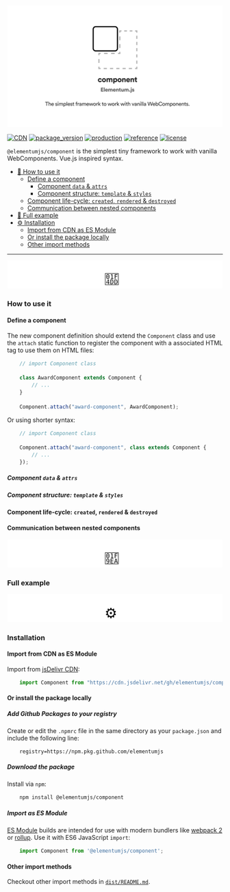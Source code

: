 <img src="https://raw.githubusercontent.com/elementumjs/component/master/assets/header.svg"/>

[![CDN](https://img.shields.io/badge/CDN-jsDelivr-blueviolet)][1]
[![package_version](https://img.shields.io/github/package-json/v/elementumjs/component)][2]
[![production](https://github.com/elementumjs/component/workflows/production/badge.svg)][3]
[![reference](https://img.shields.io/badge/docs-REFERENCE-blue)][4]
[![license](https://img.shields.io/github/license/elementumjs/component)][5]

`@elementumjs/component` is the simplest tiny framework to work with vanilla WebComponents. Vue.js inspired syntax.

- [📝 How to use it][6]
  - [Define a component][7]
    - [Component `data` & `attrs`][8]
    - [Component structure: `template` & `styles`][9]
  - [Component life-cycle: `created`, `rendered` & `destroyed`][10]
  - [Communication between nested components][11]
- [🧪 Full example][12]
- [⚙️ Installation][13]
  - [Import from CDN as ES Module][14]
  - [Or install the package locally][15]
  - [Other import methods][16]

---

<img src="https://raw.githubusercontent.com/elementumjs/component/master/assets/how-to-use-it.svg"/>

### How to use it

#### Define a component

The new component definition should extend the `Component` class and use the `attach` static function to register the component with a associated HTML tag to use them on HTML files:

```javascript
    // import Component class

    class AwardComponent extends Component {
        // ...
    }

    Component.attach("award-component", AwardComponent);
```

Or using shorter syntax:

```javascript
    // import Component class

    Component.attach("award-component", class extends Component {
        // ...
    });
```

##### Component `data` & `attrs`

##### Component structure: `template` & `styles`

#### Component life-cycle: `created`, `rendered` & `destroyed`

#### Communication between nested components

<img src="https://raw.githubusercontent.com/elementumjs/component/master/assets/full-example.svg"/>

### Full example

<img src="https://raw.githubusercontent.com/elementumjs/component/master/assets/installation.svg"/>

### Installation

#### Import from CDN as ES Module

Import from [jsDelivr CDN](https://www.jsdelivr.com/):

```javascript
    import Component from "https://cdn.jsdelivr.net/gh/elementumjs/component/dist/component.esm.js";
```

#### Or install the package locally

##### Add Github Packages to your registry

Create or edit the `.npmrc` file in the same directory as your `package.json` and include the following line:

```
    registry=https://npm.pkg.github.com/elementumjs
```

##### Download the package

Install via `npm`:

```sh
    npm install @elementumjs/component
```

##### Import as ES Module

[ES Module](http://exploringjs.com/es6/ch_modules.html) builds are intended for use with modern bundlers like [webpack 2](https://webpack.js.org) or [rollup](http://rollupjs.org/). Use it with ES6 JavaScript `import`:
  
```javascript
    import Component from '@elementumjs/component';
```

#### Other import methods

Checkout other import methods in [`dist/README.md`](./dist/README.md).

[1]: https://cdn.jsdelivr.net/gh/elementumjs/component/dist/component.umd.js

[2]: https://github.com/elementumjs/component/packages/

[3]: https://github.com/elementumjs/component/actions?query=workflow%3Aproduction

[4]: docs/globals.md

[5]: LICENSE

[6]: #how-to-use-it

[7]: #define-a-component

[8]: #component-data-&-attrs

[9]: #component-structure-template-&-styles

[10]: #component-life-cycle-created-rendered-&-destroyed

[11]: #communication-between-nested-components

[12]: #full-example

[13]: #installation

[14]: #import-from-cdn-as-es.module

[15]: #or-install-the-package-locally

[16]: #other-import-methods
